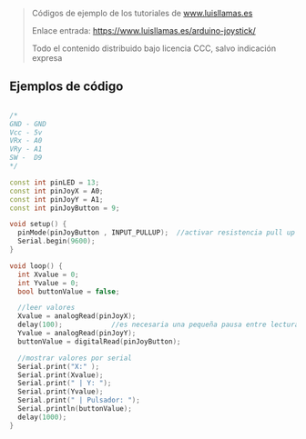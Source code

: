 > Códigos de ejemplo de los tutoriales de www.luisllamas.es
>
> Enlace entrada: https://www.luisllamas.es/arduino-joystick/
>
> Todo el contenido distribuido bajo licencia CCC, salvo indicación expresa


## Ejemplos de código
```cpp
/*
GND - GND
Vcc - 5v
VRx - A0
VRy - A1
SW -  D9
*/

const int pinLED = 13;
const int pinJoyX = A0;
const int pinJoyY = A1;
const int pinJoyButton = 9;

void setup() {
  pinMode(pinJoyButton , INPUT_PULLUP);  //activar resistencia pull up 
  Serial.begin(9600);
}

void loop() {
  int Xvalue = 0;
  int Yvalue = 0;
  bool buttonValue = false;

  //leer valores
  Xvalue = analogRead(pinJoyX);
  delay(100);            //es necesaria una pequeña pausa entre lecturas analógicas
  Yvalue = analogRead(pinJoyY);
  buttonValue = digitalRead(pinJoyButton);

  //mostrar valores por serial
  Serial.print("X:" );
  Serial.print(Xvalue);
  Serial.print(" | Y: ");
  Serial.print(Yvalue);
  Serial.print(" | Pulsador: ");
  Serial.println(buttonValue);
  delay(1000);
}
```


